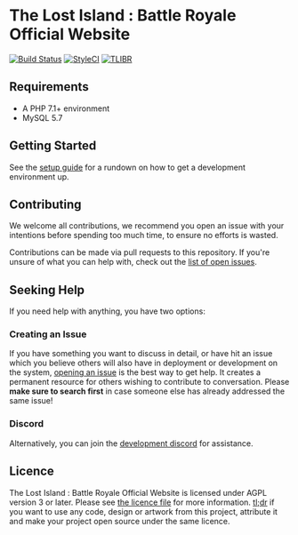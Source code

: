 The Lost Island : Battle Royale Official Website
=======

[![Build Status](https://travis-ci.org/TLIBR/tlibr-web.svg?branch=master)](https://travis-ci.org/TLIBR/tlibr-web) [![StyleCI](https://github.styleci.io/repos/136427458/shield)](https://github.styleci.io/repos/136427458) [![TLIBR](https://discordapp.com/api/guilds/442354079193104394/widget.png?style=shield)](https://discord.gg/ZBxkcU6)

Requirements
------------
- A PHP 7.1+ environment
- MySQL 5.7

Getting Started
---------------
See the [setup guide](SETUP.md) for a rundown on how to get a development environment up.

Contributing
------------
We welcome all contributions, we recommend you open an issue with your intentions before spending too much time, to ensure no efforts is wasted.

Contributions can be made via pull requests to this repository. If you're unsure of what you can help with, check out the [list of open issues](https://github.com/Twiistrz/tlibr-web/issues).

Seeking Help
------------

If you need help with anything, you have two options:

### Creating an Issue

If you have something you want to discuss in detail, or have hit an issue which you believe others will also have in deployment or development on the system, [opening an issue](https://github.com/Twiistrz/tlibr-web/issues) is the best way to get help. It creates a permanent resource for others wishing to contribute to conversation. Please **make sure to search first** in case someone else has already addressed the same issue!

### Discord

Alternatively, you can join the [development discord](https://discord.gg/ZBxkcU6) for assistance.

Licence
-------

The Lost Island : Battle Royale Official Website is licensed under AGPL version 3 or later. Please see [the licence file](LICENCE) for more information. [tl;dr](https://tldrlegal.com/license/gnu-affero-general-public-license-v3-(agpl-3.0)) if you want to use any code, design or artwork from this project, attribute it and make your project open source under the same licence.

